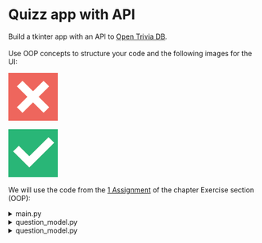 # Quizz app with API

Build a tkinter app with an API to [Open Trivia DB](https://opentdb.com/api_config.php).
<br>
<br>
Use OOP concepts to structure your code and the following images for the UI:

<p align="left">
<img src="https://github.com/Olexandr-Andriyenko/Python-learning-path/blob/main/illustrations/false.png" width="100">
<p>


<p align="left">
<img src="https://github.com/Olexandr-Andriyenko/Python-learning-path/blob/main/illustrations/true.png" width="100">
<p>

We will use the code from the [1 Assignment](https://github.com/Olexandr-Andriyenko/Python-learning-path/blob/main/Exercise%20section%20(OOP).md) of the chapter Exercise section (OOP):

<details>
 <summary>main.py</summary>
 
```python
from question_model import Question
from data import question_data
from quiz_brain import QuizBrain

# 2. In this list we will save objects from the class "Question"
question_bank = []
# 2. Write a "for" loop to iterate over the "question_data".
for question in question_data:
    # 3. Create a "Question" object from each entry in "question_data"
    question_text = question["text"]
    question_answer = question["answer"]
    # 3. Now we create the object
    new_question = Question(question_text, question_answer)
    # 4. Append each "Question" object to the "question_bank"
    question_bank.append(new_question)

quiz = QuizBrain(question_bank)

# 11. Use a while loop to show the next question until the end
while quiz.still_has_questions():
    quiz.next_question()
# 16. Tell the user at the end that he completed the quiz and display the final score
print("You have completed the quiz")
print(f"Your final score was: {quiz.score}/{quiz.question_number}")
```
 
</details>


<details>
 <summary>question_model.py</summary>
 
```python
# 1. Create a "Question" class with an constructor with two attributes "text" and "answer"
class Question:
    def __init__(self, q_text, q_answer):
        self.text = q_text
        self.answer = q_answer
 
```
 
</details>


<details>
 <summary>question_model.py</summary>
 
```python
# 5. Use the "quiz_brain" file to asking the questions, checking of the answer was correct
#    and checking if it's the end of the quiz
# 6. Create a class "QuizBrain"
class QuizBrain:
    # 6. Write a constructor which initialise the question_number to 0 and
    # the question_list to an input
    def __init__(self, q_list):
        self.question_number = 0
        self.question_list = q_list
        # 14. Keep track of the user's score, add for this a new attribute "score"
        self.score = 0

    # 7. Create a method "next_question" inside the "QuizBrain" class.
    def next_question(self):
        # 7. The first question from the list begins at 0
        current_question = self.question_list[self.question_number]
        # 8. Rise the "question_number" by one each time if "next_question" is used
        self.question_number += 1
        # 7. Use the "input" function to show the user the question text and as for the user's answer.
        user_answer = input(f"Q.{self.question_number}: {current_question.text} (True/False): ")
        # 13. Inside "next_question" use "check_answer"
        self.check_answer(user_answer, current_question.answer)

    # 9. Create a new method inside the "quiz_brain" file called "still_has_questions".
    def still_has_questions(self):
        # 10. Return a boolean depending on the value of "question_number"
        if self.question_number < len(self.question_list):
            return True
        else:
            return False

    # 12. Create a new method called "check_answer" inside the "quiz_brain" file
    def check_answer(self, user_answer, correct_answer):
        # 12 It will check and display whether answer is correct or not
        if user_answer.lower() == correct_answer.lower():
            # 14. Keep track of the user's score, add for this a new attribute "score"
            self.score += 1
            print("You got it right!")
        else:
            print("That's wrong!")
        # 15. Tell the user after each question the correct answer and the current score
        print(f"The correct answer was: {correct_answer}.")
        print(f"Your current score is: {self.score}/{self.question_number}")
        print("\n")

```
 
</details>
